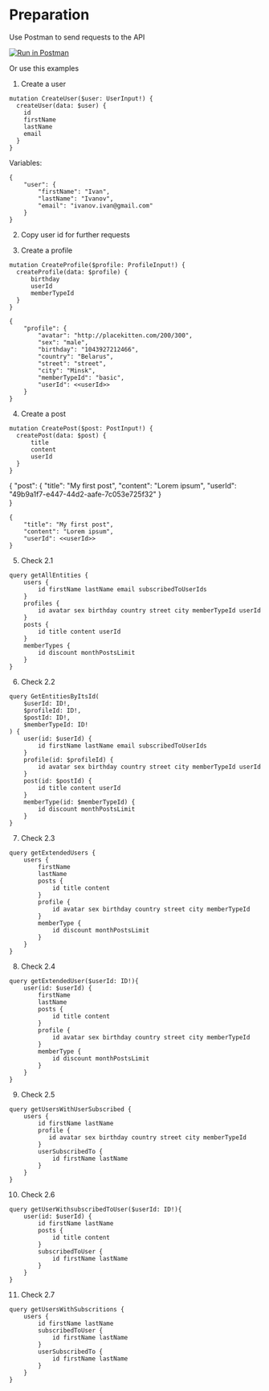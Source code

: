 # Preparation

Use Postman to send requests to the API

[![Run in Postman](https://run.pstmn.io/button.svg)](https://app.getpostman.com/run-collection/19185799-40b6687d-ef99-40e6-b7ca-65557e4ec8da?action=collection%2Ffork&collection-url=entityId%3D19185799-40b6687d-ef99-40e6-b7ca-65557e4ec8da%26entityType%3Dcollection%26workspaceId%3Ddf436e13-5c79-480c-867a-cf69916dd26c)

Or use this examples

1. Create a user

```
mutation CreateUser($user: UserInput!) {
  createUser(data: $user) {
    id
    firstName
    lastName
    email
  }
}
```

Variables:

```
{
    "user": {
        "firstName": "Ivan",
        "lastName": "Ivanov",
        "email": "ivanov.ivan@gmail.com"
    }
}
```

2. Copy user id for further requests

3. Create a profile

```
mutation CreateProfile($profile: ProfileInput!) {
  createProfile(data: $profile) {
      birthday
      userId
      memberTypeId
  }
}
```

```
{
    "profile": {
        "avatar": "http://placekitten.com/200/300",
        "sex": "male",
        "birthday": "1043927212466",
        "country": "Belarus",
        "street": "street",
        "city": "Minsk",
        "memberTypeId": "basic",
        "userId": <<userId>>
    }
}
```

4. Create a post

```
mutation CreatePost($post: PostInput!) {
  createPost(data: $post) {
      title
      content
      userId
  }
}

```
{
    "post": {
        "title": "My first post",
        "content": "Lorem ipsum",
        "userId": "49b9a1f7-e447-44d2-aafe-7c053e725f32"
    }   
}
```
{
    "title": "My first post",
    "content": "Lorem ipsum",
    "userId": <<userId>>
}
```

5. Check 2.1

```
query getAllEntities {
    users {
        id firstName lastName email subscribedToUserIds
    }
    profiles {
        id avatar sex birthday country street city memberTypeId userId
    }
    posts {
        id title content userId
    }
    memberTypes {
        id discount monthPostsLimit
    }
}
```

6. Check 2.2

```
query GetEntitiesByItsId(
    $userId: ID!,
    $profileId: ID!,
    $postId: ID!,
    $memberTypeId: ID!
) {
    user(id: $userId) {
        id firstName lastName email subscribedToUserIds
    }
    profile(id: $profileId) {
        id avatar sex birthday country street city memberTypeId userId
    }
    post(id: $postId) {
        id title content userId
    }
    memberType(id: $memberTypeId) {
        id discount monthPostsLimit
    }
}
```

7. Check 2.3

```
query getExtendedUsers {
    users {
        firstName
        lastName
        posts {
            id title content
        }
        profile {
            id avatar sex birthday country street city memberTypeId
        }
        memberType {
            id discount monthPostsLimit
        }
    }
}
```

8. Check 2.4

```
query getExtendedUser($userId: ID!){
    user(id: $userId) {
        firstName
        lastName
        posts {
            id title content
        }
        profile {
            id avatar sex birthday country street city memberTypeId
        }
        memberType {
            id discount monthPostsLimit
        }
    }
}
```

9. Check 2.5

```
query getUsersWithUserSubscribed {
    users {
        id firstName lastName
        profile {
           id avatar sex birthday country street city memberTypeId
        }
        userSubscribedTo {
            id firstName lastName
        }
    }
}
```

10. Check 2.6

```
query getUserWithsubscribedToUser($userId: ID!){
    user(id: $userId) {
        id firstName lastName
        posts {
            id title content
        }
        subscribedToUser {
            id firstName lastName
        }
    }
}
```

11. Check 2.7

```
query getUsersWithSubscritions {
    users {
        id firstName lastName
        subscribedToUser {
            id firstName lastName
        }
        userSubscribedTo {
            id firstName lastName
        }
    }
}
```
